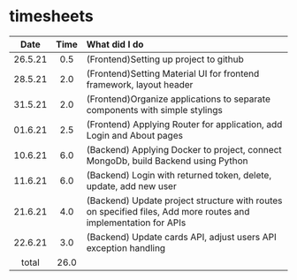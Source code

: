 # timesheets

|  Date   | Time | What did I do                                                                                                  |
| :-----: | :--: | :------------------------------------------------------------------------------------------------------------- |
| 26.5.21 | 0.5  | (Frontend)Setting up project to github                                                                         |
| 28.5.21 | 2.0  | (Frontend)Setting Material UI for frontend framework, layout header                                            |
| 31.5.21 | 2.0  | (Frontend)Organize applications to separate components with simple stylings                                    |
| 01.6.21 | 2.5  | (Frontend) Applying Router for application, add Login and About pages                                          |
| 10.6.21 | 6.0  | (Backend) Applying Docker to project, connect MongoDb, build Backend using Python                              |
| 11.6.21 | 6.0  | (Backend) Login with returned token, delete, update, add new user                                              |
| 21.6.21 | 4.0  | (Backend) Update project structure with routes on specified files, Add more routes and implementation for APIs |
| 22.6.21 | 3.0  | (Backend) Update cards API, adjust users API exception handling                                                |
|  total  | 26.0 |                                                                                                                |
